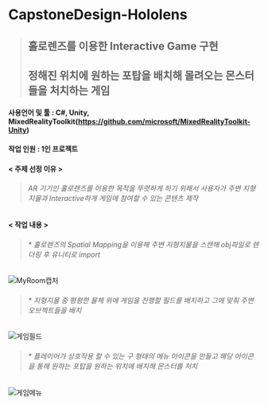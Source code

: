 # CapstoneDesign-Hololens
> ## 홀로렌즈를 이용한 Interactive Game 구현
> ## 정해진 위치에 원하는 포탑을 배치해 몰려오는 몬스터들을 처치하는 게임

#### 사용언어 및 툴 : C#, Unity, MixedRealityToolkit(https://github.com/microsoft/MixedRealityToolkit-Unity)
#### 작업 인원 : 1인 프로젝트

#### < 주제 선정 이유 >
> ###### AR 기기인 홀로렌즈를 이용한 목적을 뚜렷하게 하기 위해서 사용자가 주변 지형지물과 Interactive하게 게임에 참여할 수 있는 콘텐츠 제작

#### < 작업 내용 >
> ###### * 홀로렌즈의 Spatial Mapping을 이용해 주변 지형지물을 스캔해 obj파일로 렌더링 후 유니티로 import
![MyRoom캡처](https://user-images.githubusercontent.com/75113789/101274386-f9517800-37e0-11eb-89a4-5036d1058379.PNG)

> ###### * 지형지물 중 평평한 물체 위에 게임을 진행할 필드를 배치하고 그에 맞춰 주변 오브젝트들을 배치
![게임필드](https://user-images.githubusercontent.com/75113789/101274385-f787b480-37e0-11eb-8d0c-849027255842.PNG)

> ###### * 플레이어가 상호작용 할 수 있는 구 형태의 메뉴 아이콘을 만들고 해당 아이콘을 통해 원하는 포탑을 원하는 위치에 배치해 몬스터를 처치
![게임메뉴](https://user-images.githubusercontent.com/75113789/101274387-f9517800-37e0-11eb-912b-d2e907d66dc8.PNG)
